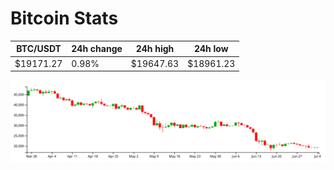 # Bitcoin Stats

BTC/USDT|24h change|24h high|24h low|
|---|---|---|---|
|$19171.27|0.98%|$19647.63|$18961.23|

<img src="./chart.svg">

